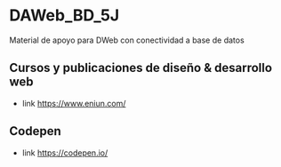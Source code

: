 # DAWeb_BD_5J
Material de apoyo para DWeb con conectividad a base de datos

## Cursos y publicaciones de diseño & desarrollo web
- link https://www.eniun.com/
## Codepen
- link https://codepen.io/
